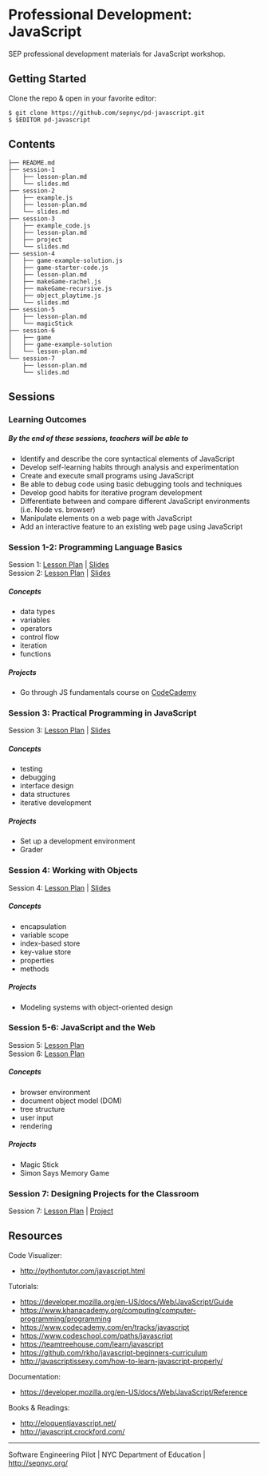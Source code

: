 # Professional Development: JavaScript

SEP professional development materials for JavaScript workshop.

## Getting Started

Clone the repo & open in your favorite editor:

```shell-session
$ git clone https://github.com/sepnyc/pd-javascript.git
$ $EDITOR pd-javascript
```

## Contents

```shell-session
├── README.md
├── session-1
│   ├── lesson-plan.md
│   └── slides.md
├── session-2
│   ├── example.js
│   ├── lesson-plan.md
│   └── slides.md
├── session-3
│   ├── example_code.js
│   ├── lesson-plan.md
│   ├── project
│   └── slides.md
├── session-4
│   ├── game-example-solution.js
│   ├── game-starter-code.js
│   ├── lesson-plan.md
│   ├── makeGame-rachel.js
│   ├── makeGame-recursive.js
│   ├── object_playtime.js
│   └── slides.md
├── session-5
│   ├── lesson-plan.md
│   └── magicStick
├── session-6
│   ├── game
│   ├── game-example-solution
│   └── lesson-plan.md
└── session-7
    ├── lesson-plan.md
    └── slides.md
```

## Sessions

### Learning Outcomes

##### By the end of these sessions, teachers will be able to

- Identify and describe the core syntactical elements of JavaScript
- Develop self-learning habits through analysis and experimentation
- Create and execute small programs using JavaScript
- Be able to debug code using basic debugging tools and techniques
- Develop good habits for iterative program development
- Differentiate between and compare different JavaScript environments (i.e. Node vs. browser)
- Manipulate elements on a web page with JavaScript
- Add an interactive feature to an existing web page using JavaScript

### Session 1-2: Programming Language Basics

Session 1: [Lesson Plan](session-1/lesson-plan.md) | [Slides][s1-slides]<br>
Session 2: [Lesson Plan](session-2/lesson-plan.md) | [Slides][s2-slides]

##### Concepts

- data types
- variables
- operators
- control flow
- iteration
- functions

##### Projects

- Go through JS fundamentals course on [CodeCademy](https://www.codecademy.com/learn/javascript)

### Session 3: Practical Programming in JavaScript

Session 3: [Lesson Plan](session-3/lesson-plan.md) | [Slides][s3-slides]

##### Concepts

- testing
- debugging
- interface design
- data structures
- iterative development

##### Projects

- Set up a development environment
- Grader

### Session 4: Working with Objects

Session 4: [Lesson Plan](session-4/lesson-plan.md) | [Slides][s4-slides]

##### Concepts

- encapsulation
- variable scope
- index-based store
- key-value store
- properties
- methods

##### Projects

- Modeling systems with object-oriented design

### Session 5-6: JavaScript and the Web

Session 5: [Lesson Plan](session-5/lesson-plan.md)<br>
Session 6: [Lesson Plan](session-6/lesson-plan.md)

##### Concepts

- browser environment
- document object model (DOM)
- tree structure
- user input
- rendering

##### Projects

- Magic Stick
- Simon Says Memory Game

### Session 7: Designing Projects for the Classroom

Session 7: [Lesson Plan](session-7/lesson-plan.md) | [Project](session-7/mysounds/README.md)

## Resources

Code Visualizer:

- http://pythontutor.com/javascript.html

Tutorials:

- https://developer.mozilla.org/en-US/docs/Web/JavaScript/Guide
- https://www.khanacademy.org/computing/computer-programming/programming
- https://www.codecademy.com/en/tracks/javascript
- https://www.codeschool.com/paths/javascript
- https://teamtreehouse.com/learn/javascript
- https://github.com/rkho/javascript-beginners-curriculum
- http://javascriptissexy.com/how-to-learn-javascript-properly/

Documentation:

- https://developer.mozilla.org/en-US/docs/Web/JavaScript/Reference

Books & Readings:

- http://eloquentjavascript.net/
- http://javascript.crockford.com/

- - -

Software Engineering Pilot | NYC Department of Education | http://sepnyc.org/

[s1-slides]:https://swipe.to/2003cq
[s2-slides]:https://swipe.to/3534fx
[s3-slides]:https://swipe.to/6206gd
[s4-slides]:https://swipe.to/8179cs
